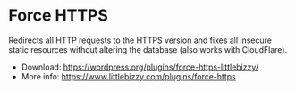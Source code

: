 # Force HTTPS

Redirects all HTTP requests to the HTTPS version and fixes all insecure static resources without altering the database (also works with CloudFlare).

* Download: https://wordpress.org/plugins/force-https-littlebizzy/
* More info: https://www.littlebizzy.com/plugins/force-https
